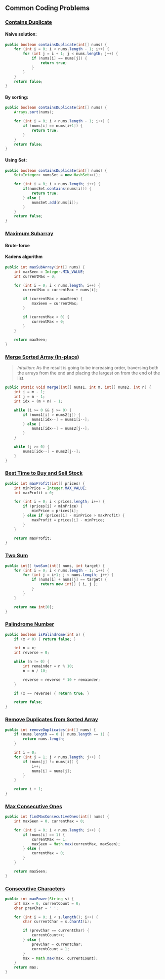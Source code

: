 ## Common Coding Problems

### [Contains Duplicate](https://leetcode.com/problems/contains-duplicate/)

#### Naive solution:

```java
public boolean containsDuplicate(int[] nums) {
    for (int i = 0; i < nums.length - 1; i++) {
        for (int j = i + 1; j < nums.length; j++) {
            if (nums[i] == nums[j]) {
                return true;
            }
        }
    }
    return false;
}
```

#### By sorting:

```java
public boolean containsDuplicate(int[] nums) {
    Arrays.sort(nums);

    for (int i = 0; i < nums.length - 1; i++) {
        if (nums[i] == nums[i+1]) {
            return true;
        }
    }
    return false;
}
```

#### Using Set:

```java
public boolean containsDuplicate(int[] nums) {
    Set<Integer> numsSet = new HashSet<>();

    for (int i = 0; i < nums.length; i++) {
        if(numsSet.contains(nums[i])) {
            return true;
        } else {
            numsSet.add(nums[i]);
        }
    }
    return false;
}
```

### [Maximum Subarray](https://leetcode.com/problems/maximum-subarray/)

#### Brute-force

#### Kadens algorithm

```java
public int maxSubArray(int[] nums) {
    int maxSeen = Integer.MIN_VALUE;
    int currentMax = 0;

    for (int i = 0; i < nums.length; i++) {
        currentMax = currentMax + nums[i];

        if (currentMax > maxSeen) {
            maxSeen = currentMax;
        }

        if (currentMax < 0) {
            currentMax = 0;
        }
    }

    return maxSeen;
}
```

### [Merge Sorted Array (In-place)](https://leetcode.com/problems/merge-sorted-array/)

> _Intuition:_
> As the result is going to be increasing order, traversing both the arrays from the end and placing the largest on from the end of the list.

```java
public static void merge(int[] nums1, int m, int[] nums2, int n) {
    int i = m - 1;
    int j = n - 1;
    int idx = (m + n) - 1;

    while (i >= 0 && j >= 0) {
        if (nums1[i] > nums2[j]) {
            nums1[idx--] = nums1[i--];
        } else {
            nums1[idx--] = nums2[j--];
        }
    }

    while (j >= 0) {
        nums1[idx--] = nums2[j--];
    }
}
```

### [Best Time to Buy and Sell Stock](https://leetcode.com/problems/best-time-to-buy-and-sell-stock/)

```java
public int maxProfit(int[] prices) {
    int minPrice = Integer.MAX_VALUE;
    int maxProfit = 0;

    for (int i = 0; i < prices.length; i++) {
        if (prices[i] < minPrice) {
            minPrice = prices[i];
        } else if (prices[i] - minPrice > maxProfit) {
            maxProfit = prices[i] - minPrice;
        }
    }

    return maxProfit;
}
```

### [Two Sum](https://leetcode.com/problems/two-sum/)

```java
public int[] twoSum(int[] nums, int target) {
    for (int i = 0; i < nums.length - 1; i++) {
        for (int j = i+1; j < nums.length; j++) {
            if (nums[i] + nums[j] == target) {
                return new int[] { i, j };
            }
        }
    }

    return new int[0];
}
```

### [Palindrome Number](https://leetcode.com/problems/palindrome-number/)

```java
public boolean isPalindrome(int x) {
    if (x < 0) { return false; }

    int n = x;
    int reverse = 0;

    while (n != 0) {
        int remainder = n % 10;
        n = n / 10;

        reverse = reverse * 10 + remainder;
    }

    if (x == reverse) { return true; }

    return false;
}
```

### [Remove Duplicates from Sorted Array](https://leetcode.com/problems/remove-duplicates-from-sorted-array/)

```java
public int removeDuplicates(int[] nums) {
    if (nums.length == 0 || nums.length == 1) {
        return nums.length;
    }

    int i = 0;
    for (int j = 1; j < nums.length; j++) {
        if (nums[j] != nums[i]) {
            i++;
            nums[i] = nums[j];
        }
    }

    return i + 1;
}
```

### [Max Consecutive Ones](https://leetcode.com/problems/max-consecutive-ones/)

```java
public int findMaxConsecutiveOnes(int[] nums) {
    int maxSeen = 0, currentMax = 0;

    for (int i = 0; i < nums.length; i++) {
        if (nums[i] == 1) {
            currentMax += 1;
            maxSeen = Math.max(currentMax, maxSeen);
        } else {
            currentMax = 0;
        }
    }

    return maxSeen;
}
```

### [Consecutive Characters](https://leetcode.com/problems/consecutive-characters/)

```java
public int maxPower(String s) {
    int max = 0, currentCount = 0;
    char prevChar = ' ';

    for (int i = 0; i < s.length(); i++) {
        char currentChar = s.charAt(i);

        if (prevChar == currentChar) {
            currentCount++;
        } else {
            prevChar = currentChar;
            currentCount = 1;
        }
        max = Math.max(max, currentCount);
    }
    return max;
}
```
